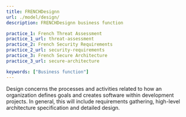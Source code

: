 ```yaml
---
title: FRENCHDesignn
url: ./model/design/
description: FRENCHDesignn business function

practice_1: French Threat Assessment
practice_1_url: threat-assessment
practice_2: French Security Requirements
practice_2_url: security-requirements
practice_3: French Secure Architecture
practice_3_url: secure-architecture

keywords: ["Business function"]
---
```


Design concerns the processes and activities related to how an organization defines goals and creates software within development projects. In general, this will include requirements gathering, high-level architecture specification and detailed design.

